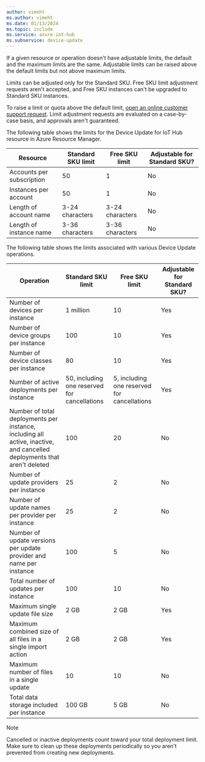 ```yaml
---
author: vimeht
ms.author: vimeht
ms.date: 01/13/2024
ms.topic: include
ms.service: azure-iot-hub
ms.subservice: device-update
---
```


If a given resource or operation doesn't have adjustable limits, the default and the maximum limits are the same. Adjustable limits can be raised above the default limits but not above maximum limits.

Limits can be adjusted only for the Standard SKU. Free SKU limit adjustment requests aren't accepted, and Free SKU instances can't be upgraded to Standard SKU instances.

To raise a limit or quota above the default limit, [open an online customer support request](https://azure.microsoft.com/support/options/). Limit adjustment requests are evaluated on a case-by-case basis, and approvals aren't guaranteed.

The following table shows the limits for the Device Update for IoT Hub resource in Azure Resource Manager.

| Resource |  Standard SKU limit | Free SKU limit | Adjustable for Standard SKU? |
| --- | --- | --- | --- | 
| Accounts per subscription | 50 | 1 | No |
| Instances per account | 50 | 1 | No |
| Length of account name | 3-24 characters | 3-24 characters | No |
| Length of instance name | 3-36 characters | 3-36 characters | No |

The following table shows the limits associated with various Device Update operations.

| Operation | Standard SKU limit | Free SKU limit | Adjustable for Standard SKU? |
| --- | --- | --- | --- |
| Number of devices per instance | 1 million | 10 | Yes |
| Number of device groups per instance | 100 | 10 | Yes |
| Number of device classes per instance | 80 | 10 | Yes |
| Number of active deployments per instance | 50, including one reserved for cancellations | 5, including one reserved for cancellations | Yes |
| Number of total deployments per instance, including all active, inactive, and cancelled deployments that aren't deleted | 100 | 20 | No |
| Number of update providers per instance | 25 | 2 | No |
| Number of update names per provider per instance | 25 | 2 | No |
| Number of update versions per update provider and name per instance | 100 | 5 | No |
| Total number of updates per instance | 100 | 10 | No |
| Maximum single update file size | 2 GB | 2 GB | Yes |
| Maximum combined size of all files in a single import action | 2 GB | 2 GB | Yes |
| Maximum number of files in a single update | 10 | 10 | No |
| Total data storage included per instance | 100 GB | 5 GB | No |

> [!NOTE]
> Cancelled or inactive deployments count toward your total deployment limit. Make sure to clean up these deployments periodically so you aren't prevented from creating new deployments.
